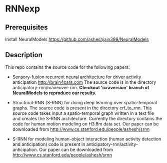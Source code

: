 # RNNexp

## Prerequisites

Install NeuralModels https://github.com/asheshjain399/NeuralModels

## Description

This repo contains the source code for the following papers:
* Sensory-fusion recurrent neural architecture for driver activity anticipation http://brain4cars.com The source code is in the directory anticipatory-rnn/maneuver-rnn. **Checkout 'icraversion' branch of NeuralModels to reproduce our results**. 

* Structural-RNN (S-RNN) for doing deep learning over spatio-temporal graphs.  The source code is present in the directory crf_to_rnn. This source code takes input a spatio-temporal graph written in a text file and creates the S-RNN architecture. Currently the directory contains the code for human motion modeling on H3.6m data set. Our paper can be downloaded from http://www.cs.stanford.edu/people/ashesh/srnn

* S-RNN for modeling human-object interaction (human activity detection and anticipation) code is present in anticipatory-rnn/activity-anticipation. Our paper can be downloaded from http://www.cs.stanford.edu/people/ashesh/srnn
